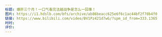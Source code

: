 ```yaml
---
标题: 爆肝三个月！一口气看完法越战争是怎么一回事！
图片: https://i1.hdslb.com/bfs/archive/ab86beacc625e6f6c1ac44bf2f78b4f0fefabd17.jpg@518w_290h_1c_!web-video-share-cover.avif
链接: https://www.bilibili.com/video/BV1Pz421d7wG/?spm_id_from=333.1365.list.card_archive.click&vd_source=e815fa5e2c428a98163e9d19be40ec58
时时: 
评价:
---
```


